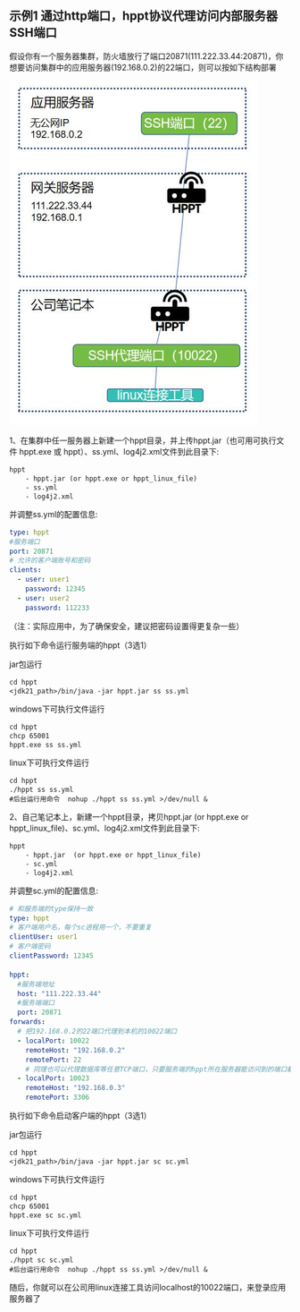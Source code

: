 ## 示例1 通过http端口，hppt协议代理访问内部服务器SSH端口

假设你有一个服务器集群，防火墙放行了端口20871(111.222.33.44:20871)，你想要访问集群中的应用服务器(192.168.0.2)的22端口，则可以按如下结构部署

![示例1](../img/hpptdemo.jpg)

1、在集群中任一服务器上新建一个hppt目录，并上传hppt.jar（也可用可执行文件 hppt.exe 或 hppt）、ss.yml、log4j2.xml文件到此目录下:

```
hppt
    - hppt.jar (or hppt.exe or hppt_linux_file)
    - ss.yml
    - log4j2.xml
```

并调整ss.yml的配置信息:

```yaml
type: hppt
#服务端口
port: 20871
# 允许的客户端账号和密码
clients:
  - user: user1
    password: 12345
  - user: user2
    password: 112233

```
（注：实际应用中，为了确保安全，建议把密码设置得更复杂一些）


执行如下命令运行服务端的hppt（3选1）

jar包运行
```shell
cd hppt
<jdk21_path>/bin/java -jar hppt.jar ss ss.yml
```

windows下可执行文件运行
```shell
cd hppt
chcp 65001
hppt.exe ss ss.yml
```

linux下可执行文件运行
```shell
cd hppt
./hppt ss ss.yml
#后台运行用命令  nohup ./hppt ss ss.yml >/dev/null &
```

2、自己笔记本上，新建一个hppt目录，拷贝hppt.jar (or hppt.exe or hppt_linux_file)、sc.yml、log4j2.xml文件到此目录下:

```
hppt
    - hppt.jar  (or hppt.exe or hppt_linux_file)
    - sc.yml
    - log4j2.xml
```

并调整sc.yml的配置信息:

```yaml
# 和服务端的type保持一致
type: hppt
# 客户端用户名，每个sc进程用一个，不要重复
clientUser: user1
# 客户端密码
clientPassword: 12345

hppt:
  #服务端地址
  host: "111.222.33.44"
  #服务端端口
  port: 20871
forwards:
  # 把192.168.0.2的22端口代理到本机的10022端口
  - localPort: 10022
    remoteHost: "192.168.0.2"
    remotePort: 22
    # 同理也可以代理数据库等任意TCP端口，只要服务端的hppt所在服务器能访问到的端口都行
  - localPort: 10023
    remoteHost: "192.168.0.3"
    remotePort: 3306


```

执行如下命令启动客户端的hppt（3选1）

jar包运行
```shell
cd hppt
<jdk21_path>/bin/java -jar hppt.jar sc sc.yml
```

windows下可执行文件运行
```shell
cd hppt
chcp 65001
hppt.exe sc sc.yml
```

linux下可执行文件运行
```shell
cd hppt
./hppt sc sc.yml
#后台运行用命令  nohup ./hppt ss ss.yml >/dev/null &
```

随后，你就可以在公司用linux连接工具访问localhost的10022端口，来登录应用服务器了
